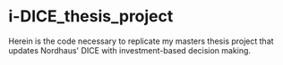 # i-DICE_thesis_project
Herein is the code necessary to replicate my masters thesis project that updates Nordhaus' DICE with investment-based decision making. 
